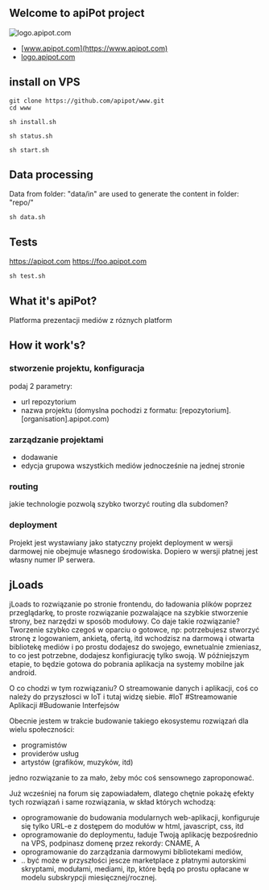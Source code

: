 ## Welcome to apiPot project
![logo.apipot.com](https://logo.apipot.com/4/default.png)

+ [www.apipot.com](https://www.apipot.com)
+ [logo.apipot.com](https://logo.apipot.com)


## install on VPS

    git clone https://github.com/apipot/www.git
    cd www
    
    sh install.sh
    
    sh status.sh
    
    sh start.sh

## Data processing
Data from folder: "data/in" are used to generate the content in folder: "repo/"     
    
    sh data.sh

## Tests    

https://apipot.com
https://foo.apipot.com
    
    sh test.sh
    
    
## What it's apiPot?

Platforma prezentacji mediów z róznych platform

## How it work's?

### stworzenie projektu, konfiguracja
podaj 2 parametry:
+ url repozytorium
+ nazwa projektu (domyslna pochodzi z formatu: [repozytorium].[organisation].apipot.com) 

### zarządzanie projektami
+ dodawanie
+ edycja grupowa wszystkich mediów jednocześnie na jednej stronie

### routing
jakie technologie pozwolą szybko tworzyć routing dla subdomen?

### deployment
Projekt jest wystawiany jako statyczny projekt
deployment w wersji darmowej nie obejmuje własnego środowiska.
Dopiero w wersji płatnej jest własny numer IP serwera.

## jLoads

jLoads to rozwiązanie po stronie frontendu, do ładowania plików poprzez przeglądarkę,
to proste rozwiązanie pozwalające na szybkie stworzenie strony, bez narzędzi w sposób modułowy.
Co daje takie rozwiązanie?
Tworzenie szybko czegoś w oparciu o gotowce, np: potrzebujesz stworzyć stronę z logowaniem, ankietą, ofertą, itd wchodzisz na darmową i otwarta bibliotekę mediów i po prostu dodajesz do swojego, ewnetualnie zmieniasz, to co jest potrzebne, dodajesz konfigiurację tylko swoją.
W późniejszym etapie, to będzie gotowa do pobrania aplikacja na systemy mobilne jak android.


O co chodzi w tym rozwiązaniu?
O streamowanie danych i aplikacji, coś co należy do przyszłosci w IoT i tutaj widzę siebie.
#IoT
#Streamowanie Aplikacji
#Budowanie Interfejsów



Obecnie jestem w trakcie budowanie takiego ekosystemu rozwiązań dla wielu społeczności:
+ programistów
+ providerów usług
+ artystów (grafików, muzyków, itd)

jedno rozwiązanie to za mało, żeby móc coś sensownego zaproponować.

Już wcześniej na forum się zapowiadałem, dlatego chętnie pokażę efekty tych rozwiązań i same rozwiązania, w skład których wchodzą:
+ oprogramowanie do budowania modularnych web-aplikacji, konfiguruje się tylko URL-e z dostępem do modułów w html, javascript, css, itd
+ oprogramowanie do deploymentu, ładuje Twoją aplikację bezpośrednio na VPS, podpinasz domenę przez rekordy: CNAME, A
+ oprogramowanie do zarządzania darmowymi bibliotekami mediów,
+ .. być może w przyszłości jescze marketplace z płatnymi autorskimi skryptami, modułami, mediami, itp, które będą po prostu opłacane w modelu subskrypcji miesięcznej/rocznej.



